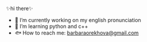 ✨hi there✨

- 🐬 I’m currently working on my english pronunciation
- 🐳 I’m learning python and c++
- 🐟 How to reach me: barbaraorekhova@gmail.com
